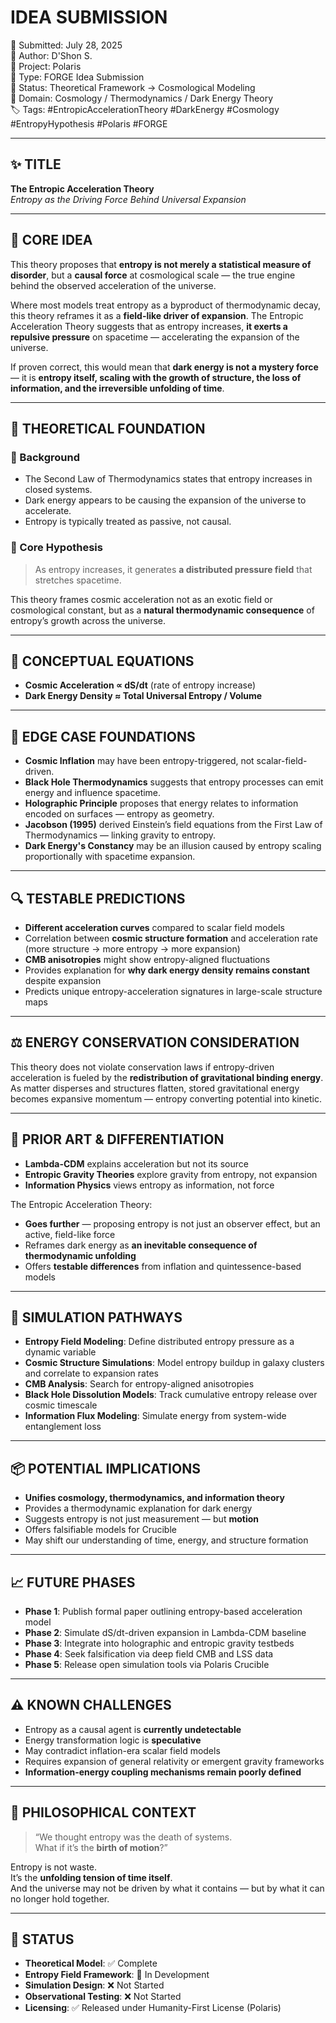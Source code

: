 # IDEA SUBMISSION

📅 Submitted: July 28, 2025  
👤 Author: D'Shon S.  
🧭 Project: Polaris  
🧱 Type: FORGE Idea Submission  
🧪 Status: Theoretical Framework → Cosmological Modeling  
🧠 Domain: Cosmology / Thermodynamics / Dark Energy Theory  
🏷 Tags: #EntropicAccelerationTheory #DarkEnergy #Cosmology #EntropyHypothesis #Polaris #FORGE

---

## ✨ TITLE  
**The Entropic Acceleration Theory**  
*Entropy as the Driving Force Behind Universal Expansion*

---

## 🧩 CORE IDEA  

This theory proposes that **entropy is not merely a statistical measure of disorder**, but a **causal force** at cosmological scale — the true engine behind the observed acceleration of the universe.

Where most models treat entropy as a byproduct of thermodynamic decay, this theory reframes it as a **field-like driver of expansion**. The Entropic Acceleration Theory suggests that as entropy increases, **it exerts a repulsive pressure** on spacetime — accelerating the expansion of the universe.

If proven correct, this would mean that **dark energy is not a mystery force** — it is **entropy itself, scaling with the growth of structure, the loss of information, and the irreversible unfolding of time**.

---

## 🧱 THEORETICAL FOUNDATION

### 🔬 Background  

- The Second Law of Thermodynamics states that entropy increases in closed systems.
- Dark energy appears to be causing the expansion of the universe to accelerate.
- Entropy is typically treated as passive, not causal.

### 🔁 Core Hypothesis  

> As entropy increases, it generates **a distributed pressure field** that stretches spacetime.

This theory frames cosmic acceleration not as an exotic field or cosmological constant, but as a **natural thermodynamic consequence** of entropy’s growth across the universe.

---

## 🧮 CONCEPTUAL EQUATIONS

- **Cosmic Acceleration ∝ dS/dt** (rate of entropy increase)  
- **Dark Energy Density ≈ Total Universal Entropy / Volume**

---

## 🌌 EDGE CASE FOUNDATIONS

- **Cosmic Inflation** may have been entropy-triggered, not scalar-field-driven.  
- **Black Hole Thermodynamics** suggests that entropy processes can emit energy and influence spacetime.  
- **Holographic Principle** proposes that energy relates to information encoded on surfaces — entropy as geometry.  
- **Jacobson (1995)** derived Einstein’s field equations from the First Law of Thermodynamics — linking gravity to entropy.  
- **Dark Energy's Constancy** may be an illusion caused by entropy scaling proportionally with spacetime expansion.

---

## 🔍 TESTABLE PREDICTIONS

- **Different acceleration curves** compared to scalar field models  
- Correlation between **cosmic structure formation** and acceleration rate (more structure → more entropy → more expansion)  
- **CMB anisotropies** might show entropy-aligned fluctuations  
- Provides explanation for **why dark energy density remains constant** despite expansion  
- Predicts unique entropy-acceleration signatures in large-scale structure maps

---

## ⚖️ ENERGY CONSERVATION CONSIDERATION

This theory does not violate conservation laws if entropy-driven acceleration is fueled by the **redistribution of gravitational binding energy**. As matter disperses and structures flatten, stored gravitational energy becomes expansive momentum — entropy converting potential into kinetic.

---

## 🔬 PRIOR ART & DIFFERENTIATION

- **Lambda-CDM** explains acceleration but not its source  
- **Entropic Gravity Theories** explore gravity from entropy, not expansion  
- **Information Physics** views entropy as information, not force  

The Entropic Acceleration Theory:
- **Goes further** — proposing entropy is not just an observer effect, but an active, field-like force  
- Reframes dark energy as **an inevitable consequence of thermodynamic unfolding**  
- Offers **testable differences** from inflation and quintessence-based models

---

## 🧪 SIMULATION PATHWAYS  

- **Entropy Field Modeling**: Define distributed entropy pressure as a dynamic variable  
- **Cosmic Structure Simulations**: Model entropy buildup in galaxy clusters and correlate to expansion rates  
- **CMB Analysis**: Search for entropy-aligned anisotropies  
- **Black Hole Dissolution Models**: Track cumulative entropy release over cosmic timescale  
- **Information Flux Modeling**: Simulate energy from system-wide entanglement loss

---

## 📦 POTENTIAL IMPLICATIONS  

- **Unifies cosmology, thermodynamics, and information theory**  
- Provides a thermodynamic explanation for dark energy  
- Suggests entropy is not just measurement — but **motion**  
- Offers falsifiable models for Crucible  
- May shift our understanding of time, energy, and structure formation

---

## 📈 FUTURE PHASES  

- **Phase 1**: Publish formal paper outlining entropy-based acceleration model  
- **Phase 2**: Simulate dS/dt-driven expansion in Lambda-CDM baseline  
- **Phase 3**: Integrate into holographic and entropic gravity testbeds  
- **Phase 4**: Seek falsification via deep field CMB and LSS data  
- **Phase 5**: Release open simulation tools via Polaris Crucible

---

## ⚠️ KNOWN CHALLENGES  

- Entropy as a causal agent is **currently undetectable**  
- Energy transformation logic is **speculative**  
- May contradict inflation-era scalar field models  
- Requires expansion of general relativity or emergent gravity frameworks  
- **Information-energy coupling mechanisms remain poorly defined**

---

## 💭 PHILOSOPHICAL CONTEXT  

> “We thought entropy was the death of systems.  
> What if it’s the **birth of motion**?”  

Entropy is not waste.  
It’s the **unfolding tension of time itself**.  
And the universe may not be driven by what it contains — but by what it can no longer hold together.

---

## 🔗 STATUS

- **Theoretical Model**: ✅ Complete  
- **Entropy Field Framework**: 🔄 In Development  
- **Simulation Design**: ❌ Not Started  
- **Observational Testing**: ❌ Not Started  
- **Licensing**: ✅ Released under Humanity-First License (Polaris)
